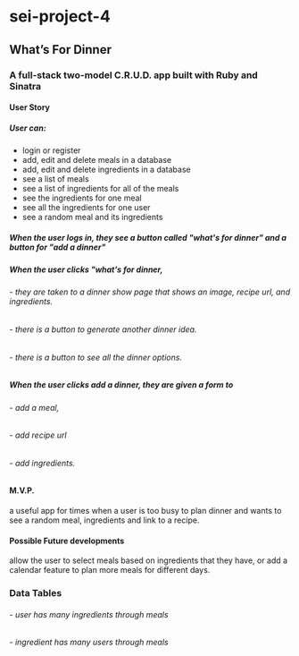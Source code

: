 # sei-project-4

## What’s For Dinner

### A full-stack two-model C.R.U.D. app built with Ruby and Sinatra

#### User Story
##### User can:
- login or register
- add, edit and delete meals in a database
- add, edit and delete ingredients in a database
- see a list of meals
- see a list of ingredients for all of the meals
- see the ingredients for one meal
- see all the ingredients for one user
- see a random meal and its ingredients

##### When the user logs in, they see a button called "what's for dinner" and a button for "add a dinner"

##### When the user clicks "what's for dinner, 
  ###### - they are taken to a dinner show page that shows an image, recipe url, and ingredients. 
  ###### - there is a button to generate another dinner idea.
  ###### - there is a button to see all the dinner options.
##### When the user clicks add a dinner, they are given a form to 
  ###### - add a meal, 
  ###### - add recipe url
  ###### - add ingredients.

#### M.V.P. 
a useful app for times when a user is too busy to plan dinner and wants to see a random meal, ingredients and link to a recipe.

#### Possible Future developments
allow the user to select meals based on ingredients that they have, or add a calendar feature to plan more meals for different days.

### Data Tables
###### - user has many ingredients through meals
###### - ingredient has many users through meals
